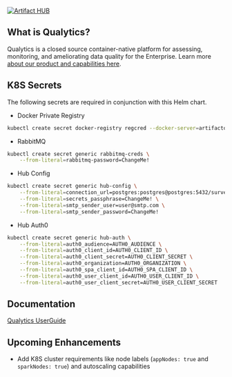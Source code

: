 [![Artifact HUB](https://img.shields.io/endpoint?url=https://artifacthub.io/badge/repository/qualytics)](https://artifacthub.io/packages/helm/qualytics/qualytics-platform)

## What is Qualytics?

Qualytics is a closed source container-native platform for assessing, monitoring, and ameliorating data quality for the Enterprise. Learn more [about our product and capabilities here](https://qualytics.co/product/). 


## K8S Secrets

The following secrets are required in conjunction with this Helm chart.

- Docker Private Registry
```bash
kubectl create secret docker-registry regcred --docker-server=artifactory.qualytics.io:443/docker --docker-username=<your-name> --docker-password=<your-pword>
```

- RabbitMQ
```bash
kubectl create secret generic rabbitmq-creds \
    --from-literal=rabbitmq-password=ChangeMe!
```

- Hub Config
```bash
kubectl create secret generic hub-config \
    --from-literal=connection_url=postgres:postgres@postgres:5432/surveillence_hub \
    --from-literal=secrets_passphrase=ChangeMe! \
    --from-literal=smtp_sender_user=user@smtp.com \
    --from-literal=smtp_sender_password=ChangeMe!
```

- Hub Auth0
``` bash
kubectl create secret generic hub-auth \
    --from-literal=auth0_audience=AUTH0_AUDIENCE \
    --from-literal=auth0_client_id=AUTH0_CLIENT_ID \
    --from-literal=auth0_client_secret=AUTH0_CLIENT_SECRET \
    --from-literal=auth0_organization=AUTH0_ORGANIZATION \
    --from-literal=auth0_spa_client_id=AUTH0_SPA_CLIENT_ID \
    --from-literal=auth0_user_client_id=AUTH0_USER_CLIENT_ID \
    --from-literal=auth0_user_client_secret=AUTH0_USER_CLIENT_SECRET
```

## Documentation

[Qualytics UserGuide](https://qualytics.github.io/userguide/)

## Upcoming Enhancements

- Add K8S cluster requirements like node labels (`appNodes: true` and `sparkNodes: true`) and autoscaling capabilities
